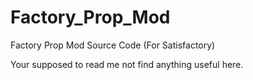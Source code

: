 # Factory_Prop_Mod
Factory Prop Mod Source Code (For Satisfactory)

Your supposed to read me not find anything useful here.
